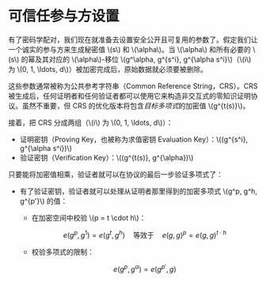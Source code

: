 # 可信任参与方设置

有了密码学配对，我们现在就准备去设置安全公开且可复用的参数了。假定我们让一个诚实的参与方来生成秘密值 \\(s\\) 和 \\(\alpha\\)。当 \\(\alpha\\) 和所有必要的 \\(s\\) 的幂及其对应的 \\(\alpha\\)-移位 \\(g^\alpha, g^{s^i}, g^{\alpha s^i}\\)（\\(i\\) 为 \\(0, 1, \ldots, d\\)）被加密完成后，原始数据就必须要被删除。

这些参数通常被称为公共参考字符串（Common Reference String，CRS）。CRS 被生成后，任何证明者和任何验证者都可以使用它来构造非交互式的零知识证明协议。虽然不重要，但 CRS 的优化版本将包含*目标多项式*的加密值 \\(g^{t(s)}\\)。

接着，把 CRS 分成两组（\\(i\\) 为 \\(0, 1, \ldots, d\\)）：

* 证明密钥（Proving Key，也被称为求值密钥 Evaluation Key）：\\((g^{s^i}, g^{\alpha s^i})\\)
* 验证密钥（Verification Key）：\\((g^{t(s)}, g^{\alpha})\\)

只要能将加密值相乘，验证者就可以在协议的最后一步验证多项式了：

* 有了验证密钥，验证者就可以处理从证明者那里得到的加密多项式 \\(g^p, g^h, g^{p'}\\) 的值：
  * 在加密空间中校验 \\(p = t \cdot h\\)：

    $$e\left(g^p, g^1\right) = e\left(g^t, g^h\right) \quad\text{等效于}\quad e\left(g, g\right)^{p} = e\left(g, g\right)^{t \cdot h}$$

  * 校验多项式的限制：

    $$e\left(g^p, g^\alpha\right) = e\left(g^{p'}, g\right)$$
